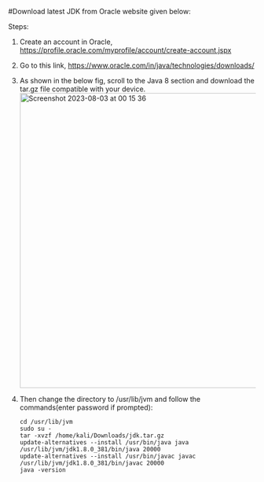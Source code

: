 #Download latest JDK from Oracle website given below:

Steps:
1. Create an account in Oracle, https://profile.oracle.com/myprofile/account/create-account.jspx
2. Go to this link, https://www.oracle.com/in/java/technologies/downloads/
3. As shown in the below fig, scroll to the Java 8 section and download the tar.gz file compatible with your device.
   <img width="600" alt="Screenshot 2023-08-03 at 00 15 36" src="https://github.com/VikasShavi/DSAI/assets/83757578/1f6b119b-bd22-4609-be2c-08b60a724d5d">
4. Then change the directory to /usr/lib/jvm and follow the commands(enter password if prompted):
   
   ```
   cd /usr/lib/jvm
   sudo su -
   tar -xvzf /home/kali/Downloads/jdk.tar.gz
   update-alternatives --install /usr/bin/java java /usr/lib/jvm/jdk1.8.0_381/bin/java 20000
   update-alternatives --install /usr/bin/javac javac /usr/lib/jvm/jdk1.8.0_381/bin/javac 20000
   java -version
    ```
